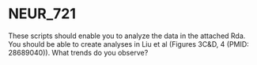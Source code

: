# NEUR_721
These scripts should enable you to analyze the data in the attached Rda. You should be able to create analyses in Liu et al (Figures 3C&D, 4 (PMID: 28689040)). What trends do you observe?
